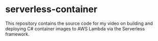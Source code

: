 # serverless-container
This repository contains the source code for my video on building and deploying C# container images to AWS Lambda via the Serverless framework.
